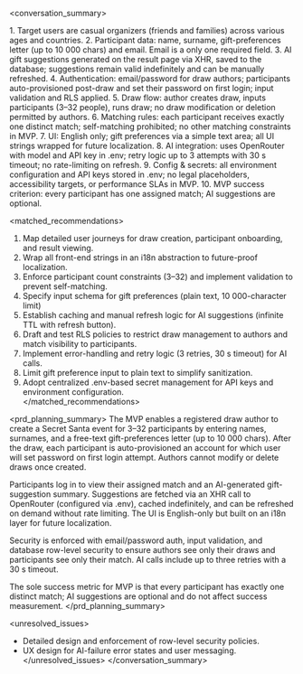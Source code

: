 <conversation_summary>

<decisions>
1. Target users are casual organizers (friends and families) across various ages and countries.
2. Participant data: name, surname, gift-preferences letter (up to 10 000 chars) and email. Email is a only one required field.
3. AI gift suggestions generated on the result page via XHR, saved to the database; suggestions remain valid indefinitely and can be manually refreshed.
4. Authentication: email/password for draw authors; participants auto-provisioned post-draw and set their password on first login; input validation and RLS applied.
5. Draw flow: author creates draw, inputs participants (3–32 people), runs draw; no draw modification or deletion permitted by authors.
6. Matching rules: each participant receives exactly one distinct match; self-matching prohibited; no other matching constraints in MVP.
7. UI: English only; gift preferences via a simple text area; all UI strings wrapped for future localization.
8. AI integration: uses OpenRouter with model and API key in .env; retry logic up to 3 attempts with 30 s timeout; no rate-limiting on refresh.
9. Config & secrets: all environment configuration and API keys stored in .env; no legal placeholders, accessibility targets, or performance SLAs in MVP.
10. MVP success criterion: every participant has one assigned match; AI suggestions are optional.
</decisions>

<matched_recommendations> 
1. Map detailed user journeys for draw creation, participant onboarding, and result viewing.  
2. Wrap all front-end strings in an i18n abstraction to future-proof localization.  
3. Enforce participant count constraints (3–32) and implement validation to prevent self-matching.  
4. Specify input schema for gift preferences (plain text, 10 000-character limit) 
5. Establish caching and manual refresh logic for AI suggestions (infinite TTL with refresh button).  
6. Draft and test RLS policies to restrict draw management to authors and match visibility to participants.  
7. Implement error-handling and retry logic (3 retries, 30 s timeout) for AI calls.    
8. Limit gift preference input to plain text to simplify sanitization.  
9. Adopt centralized .env-based secret management for API keys and environment configuration.  
</matched_recommendations>

<prd_planning_summary>
The MVP enables a registered draw author to create a Secret Santa event for 3–32 participants by entering names, surnames, and a free-text gift-preferences letter (up to 10 000 chars). After the draw, each participant is auto-provisioned an account for which user will set password on first login attempt. Authors cannot modify or delete draws once created.

Participants log in to view their assigned match and an AI-generated gift-suggestion summary. Suggestions are fetched via an XHR call to OpenRouter (configured via .env), cached indefinitely, and can be refreshed on demand without rate limiting. The UI is English-only but built on an i18n layer for future localization.

Security is enforced with email/password auth, input validation, and database row-level security to ensure authors see only their draws and participants see only their match. AI calls include up to three retries with a 30 s timeout. 

The sole success metric for MVP is that every participant has exactly one distinct match; AI suggestions are optional and do not affect success measurement.
</prd_planning_summary>

<unresolved_issues>
- Detailed design and enforcement of row-level security policies.    
- UX design for AI-failure error states and user messaging.
</unresolved_issues>
</conversation_summary>